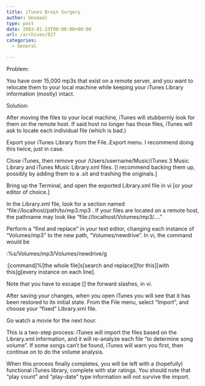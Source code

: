 ```yaml
---
title: iTunes Brain Surgery
author: Unxmaal
type: post
date: 2003-01-23T00:00:00+00:00
url: /archives/827
categories:
  - General

---
```

Problem: 

You have over 15,000 mp3s that exist on a remote server, and you want to relocate them to your local machine while keeping your iTunes Library information (mostly) intact.

Solution: 

After moving the files to your local machine, iTunes will stubbornly look for them on the remote host. If said host no longer has those files, iTunes will ask to locate each individual file (which is bad.) 

Export your iTunes Library from the File..Export menu. I recommend doing this twice, just in case. 

Close iTunes, then remove your /Users/username/Music/iTunes 3 Music Library and iTunes Music Library.xml files. [I recommend backing them up, possibly by adding them to a .sit and trashing the originals.]

Bring up the Terminal, and open the exported Library.xml file in vi [or your editor of choice.]

In the Library.xml file, look for a section named &#8220;<string>file://localhost/path/to/mp3.mp3</string> . If your files are located on a remote host, the pathname may look like &#8220;file://localhost/Volumes/mp3/&#8230;.&#8221;

Perform a &#8220;find and replace&#8221; in your text editor, changing each instance of &#8220;Volumes/mp3&#8221; to the new path, &#8220;Volumes/newdrive&#8221;. In vi, the command would be 

:%s/Volumes\/mp3/Volumes\/newdrive/g

:\[command]%[the whole file]s[search and replace\]\[for this\][with this]g[every instance on each line].

Note that you have to escape [\] the forward slashes, in vi.

After saving your changes, when you open iTunes you will see that it has been restored to its initial state. From the File menu, select &#8220;Import&#8221;, and choose your &#8220;fixed&#8221; Library.xml file. 

Go watch a movie for the next hour.

This is a two-step process: iTunes will import the files based on the Library.xml information, and it will re-analyze each file &#8220;to determine song volume&#8221;. If some songs can&#8217;t be found, iTunes will warn you first, then continue on to do the volume analysis.

When this process finally completes, you will be left with a (hopefully) functional iTunes library, complete with star ratings. You should note that &#8220;play count&#8221; and &#8220;play-date&#8221; type information will not survive the import.
